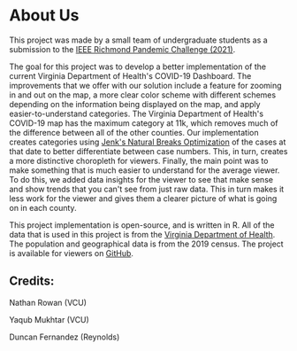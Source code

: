# About Us

This project was made by a small team of undergraduate students as a submission to the
[IEEE Richmond Pandemic Challenge (2021)](https://r3.ieee.org/richmond/covid/covid-problems/).

The goal for this project was to develop a better implementation of the current Virginia Department of Health's COVID-19 Dashboard. The improvements that we offer with our solution include a feature for zooming in and out on the map, a more clear color scheme with different schemes depending on the information being displayed on the map, and apply easier-to-understand categories. The Virginia Department of Health's COVID-19 map has the maximum category at 11k, which removes much of the difference between all of the other counties. Our implementation creates categories using [Jenk's Natural Breaks Optimization](https://en.wikipedia.org/wiki/Jenks_natural_breaks_optimization) of the cases at that date to better differentiate between case numbers. This, in turn, creates a more distinctive choropleth for viewers. Finally, the main point was to make something that is much easier to understand for the average viewer. To do this, we added data insights for the viewer to see that make sense and show trends that you can't see from just raw data. This in turn makes it less work for the viewer and gives them a clearer picture of what is going on in each county.

This project implementation is open-source, and is written in R. All of the data that is used in this project is from the [Virginia Department of Health](data.virginia.gov). The population and geographical data is from the 2019 census. The project is available for viewers on [GitHub](https://github.com/KGB-8375/rva-covidview).

## Credits:

Nathan Rowan (VCU)

Yaqub Mukhtar (VCU)

Duncan Fernandez (Reynolds)